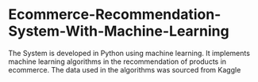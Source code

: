 # Ecommerce-Recommendation-System-With-Machine-Learning
The System is developed in Python using machine learning. It implements machine learning algorithms in the recommendation of products in ecommerce. The data used in the algorithms was sourced from Kaggle
